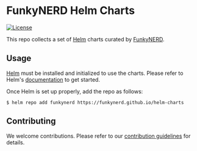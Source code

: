 # FunkyNERD Helm Charts

[![License](https://img.shields.io/badge/License-Apache%202.0-blue.svg)](https://opensource.org/licenses/Apache-2.0)

This repo collects a set of [Helm](https://helm.sh) charts curated by [FunkyNERD](https://funkynerd.com).

## Usage

[Helm](https://helm.sh) must be installed and initialized to use the charts.
Please refer to Helm's [documentation](https://helm.sh/docs/) to get started.

Once Helm is set up properly, add the repo as follows:

```console
$ helm repo add funkynerd https://funkynerd.github.io/helm-charts
```

## Contributing

We welcome contributions.
Please refer to our [contribution guidelines](CONTRIBUTING.md) for details.
